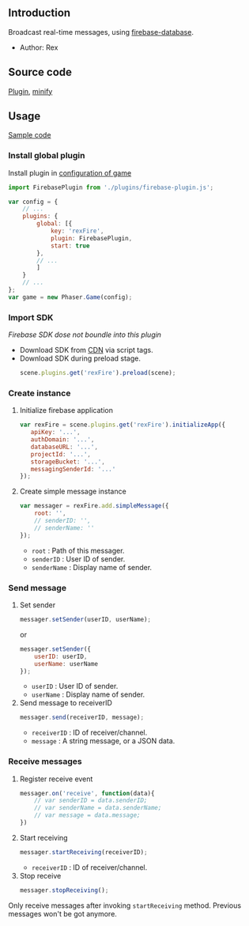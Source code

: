 ## Introduction

Broadcast real-time messages, using [firebase-database](https://firebase.google.com/docs/database/).

- Author: Rex

## Source code

[Plugin](https://github.com/rexrainbow/phaser3-rex-notes/blob/master/plugins/firebase-plugin.js), [minify](https://github.com/rexrainbow/phaser3-rex-notes/blob/master/plugins/dist/rexfirebaseplugin.min.js)

## Usage

[Sample code](https://github.com/rexrainbow/phaser3-rex-notes/blob/master/examples/firebase-simplemessage)

### Install global plugin

Install plugin in [configuration of game](game.md#configuration)

```javascript
import FirebasePlugin from './plugins/firebase-plugin.js';

var config = {
    // ...
    plugins: {
        global: [{
            key: 'rexFire',
            plugin: FirebasePlugin,
            start: true
        },
        // ...
        ]
    }
    // ...
};
var game = new Phaser.Game(config);
```

### Import SDK

*Firebase SDK dose not boundle into this plugin*

- Download SDK from [CDN](https://firebase.google.com/docs/web/setup/#libraries-cdn) via script tags.
- Download SDK during preload stage.
    ```javascript
    scene.plugins.get('rexFire').preload(scene);
    ```

### Create instance

1. Initialize firebase application
    ```javascript
    var rexFire = scene.plugins.get('rexFire').initializeApp({
       apiKey: '...',
       authDomain: '...',
       databaseURL: '...',
       projectId: '...',
       storageBucket: '...',
       messagingSenderId: '...'
    });
    ```
2. Create simple message instance
    ```javascript
    var messager = rexFire.add.simpleMessage({
        root: '',
        // senderID: '',
        // senderName: ''
    });
    ```
    - `root` : Path of this messager.
    - `senderID` : User ID of sender.
    - `senderName` : Display name of sender.

### Send message

1. Set sender
    ```javascript
    messager.setSender(userID, userName);
    ```
    or
    ```javascript
    messager.setSender({
        userID: userID,
        userName: userName
    });
    ```
    - `userID` : User ID of sender.
    - `userName` : Display name of sender.
1. Send message to receiverID
    ```javascript
    messager.send(receiverID, message);
    ```
    - `receiverID` : ID of receiver/channel.
    - `message` : A string message, or a JSON data.

### Receive messages

1. Register receive event
    ```javascript
    messager.on('receive', function(data){
        // var senderID = data.senderID;
        // var senderName = data.senderName;
        // var message = data.message;
    })
    ```
1. Start receiving
    ```javascript
    messager.startReceiving(receiverID);
    ```
    - `receiverID` : ID of receiver/channel.
1. Stop receive
    ```javascript
    messager.stopReceiving();
    ```

Only receive messages after invoking `startReceiving` method. Previous messages won't be got anymore.
